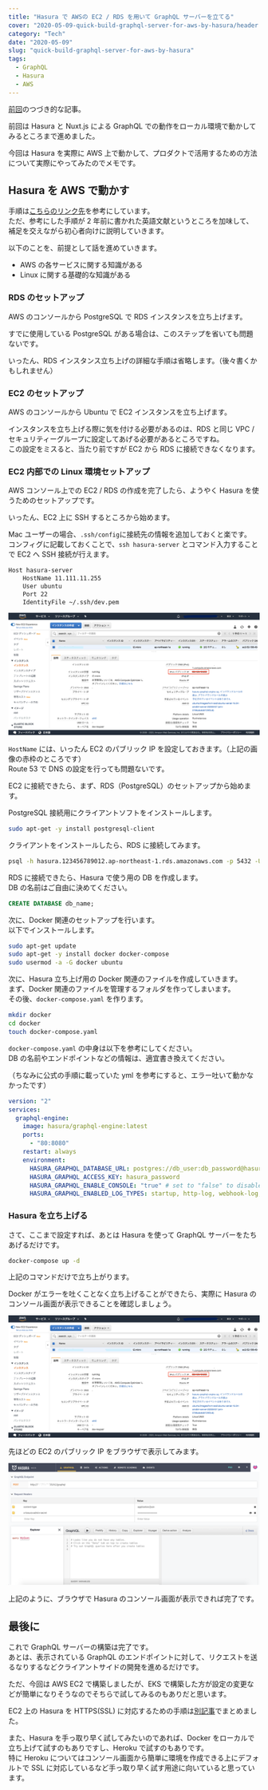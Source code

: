 ```yaml
---
title: "Hasura で AWSの EC2 / RDS を用いて GraphQL サーバーを立てる"
cover: "2020-05-09-quick-build-graphql-server-for-aws-by-hasura/header.png"
category: "Tech"
date: "2020-05-09"
slug: "quick-build-graphql-server-for-aws-by-hasura"
tags:
  - GraphQL
  - Hasura
  - AWS
---
```


[前回](quick-build-graphql-server-by-hasura-with-nuxt-js/)のつづき的な記事。

前回は Hasura と Nuxt.js による GraphQL での動作をローカル環境で動かしてみるところまで進めました。

今回は Hasura を実際に AWS 上で動かして、プロダクトで活用するための方法について実際にやってみたのでメモです。

## Hasura を AWS で動かす

手順は[こちらのリンク先](https://hasura.io/blog/instant-graphql-on-aws-rds-1edfb85b5985/)を参考にしています。  
ただ、参考にした手順が 2 年前に書かれた英語文献というところを加味して、補足を交えながら初心者向けに説明していきます。

以下のことを、前提として話を進めていきます。

- AWS の各サービスに関する知識がある
- Linux に関する基礎的な知識がある

### RDS のセットアップ

AWS のコンソールから PostgreSQL で RDS インスタンスを立ち上げます。

すでに使用している PostgreSQL がある場合は、このステップを省いても問題ないです。

いったん、RDS インスタンス立ち上げの詳細な手順は省略します。（後々書くかもしれません）

### EC2 のセットアップ

AWS のコンソールから Ubuntu で EC2 インスタンスを立ち上げます。

インスタンスを立ち上げる際に気を付ける必要があるのは、RDS と同じ VPC / セキュリティーグループに設定してあげる必要があるところですね。  
この設定をミスると、当たり前ですが EC2 から RDS に接続できなくなります。

### EC2 内部での Linux 環境セットアップ

AWS コンソール上での EC2 / RDS の作成を完了したら、ようやく Hasura を使うためのセットアップです。

いったん、EC2 上に SSH するところから始めます。

Mac ユーザーの場合、`.ssh/config`に接続先の情報を追加しておくと楽です。  
コンフィグに記載しておくことで、`ssh hasura-server` とコマンド入力することで EC2 へ SSH 接続が行えます。

```none
Host hasura-server
    HostName 11.111.11.255
    User ubuntu
    Port 22
    IdentityFile ~/.ssh/dev.pem
```

![check-aws-ec2-public-ip](./check-aws-ec2-public-ip.png)

`HostName` には、いったん EC2 のパブリック IP を設定しておきます。（上記の画像の赤枠のところです）  
Route 53 で DNS の設定を行っても問題ないです。

EC2 に接続できたら、まず、RDS（PostgreSQL）のセットアップから始めます。

PostgreSQL 接続用にクライアントソフトをインストールします。

```bash
sudo apt-get -y install postgresql-client
```

クライアントをインストールしたら、RDS に接続してみます。

```bash
psql -h hasura.123456789012.ap-northeast-1.rds.amazonaws.com -p 5432 -U user --password -d postgres
```

RDS に接続できたら、Hasura で使う用の DB を作成します。  
DB の名前はご自由に決めてください。

```sql
CREATE DATABASE db_name;
```

次に、Docker 関連のセットアップを行います。  
以下でインストールします。

```bash
sudo apt-get update
sudo apt-get -y install docker docker-compose
sudo usermod -a -G docker ubuntu
```

次に、Hasura 立ち上げ用の Docker 関連のファイルを作成していきます。  
まず、Docker 関連のファイルを管理するフォルダを作ってしまいます。  
その後、`docker-compose.yaml` を作ります。

```bash
mkdir docker
cd docker
touch docker-compose.yaml
```

`docker-compose.yaml` の中身は以下を参考にしてください。  
DB の名前やエンドポイントなどの情報は、適宜書き換えてください。

（ちなみに公式の手順に載っていた yml を参考にすると、エラー吐いて動かなかったです）

```yml
version: "2"
services:
  graphql-engine:
    image: hasura/graphql-engine:latest
    ports:
      - "80:8080"
    restart: always
    environment:
      HASURA_GRAPHQL_DATABASE_URL: postgres://db_user:db_password@hasura.123456789012.ap-northeast-1.rds.amazonaws.com:5432/db_name
      HASURA_GRAPHQL_ACCESS_KEY: hasura_password
      HASURA_GRAPHQL_ENABLE_CONSOLE: "true" # set to "false" to disable console
      HASURA_GRAPHQL_ENABLED_LOG_TYPES: startup, http-log, webhook-log, websocket-log, query-log
```

### Hasura を立ち上げる

さて、ここまで設定すれば、あとは Hasura を使って GraphQL サーバーをたちあげるだけです。

```bash
docker-compose up -d
```

上記のコマンドだけで立ち上がります。

Docker がエラーを吐くことなく立ち上げることができたら、実際に Hasura のコンソール画面が表示できることを確認しましょう。

![check-aws-ec2-public-ip](./check-aws-ec2-public-ip.png)

先ほどの EC2 のパブリック IP をブラウザで表示してみます。

![hasura-console](./hasura-console.png)

上記のように、ブラウザで Hasura のコンソール画面が表示できれば完了です。

## 最後に

これで GraphQL サーバーの構築は完了です。  
あとは、表示されている GraphQL のエンドポイントに対して、リクエストを送るなりするなどクライアントサイドの開発を進めるだけです。

ただ、今回は AWS EC2 で構築しましたが、EKS で構築した方が設定の変更などが簡単になりそうなのでそちらで試してみるのもありだと思います。

EC2 上の Hasura を HTTPS(SSL) に対応するための手順は[別記事](enable-https-ssl-for-hasura-graphql-server-on-aws)でまとめました。

また、Hasura を手っ取り早く試してみたいのであれば、Docker をローカルで立ち上げて試すのもありですし、Heroku で試すのもありです。  
特に Heroku についてはコンソール画面から簡単に環境を作成できる上にデフォルトで SSL に対応しているなど手っ取り早く試す用途に向いていると思っています。
